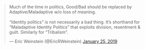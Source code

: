 <blockquote class="twitter-tweet"><p lang="en" dir="ltr">Much of the time in politics, Good/Bad should be replaced by Adaptive/Maladaptive w/o loss of meaning.<br><br>“Identity politics” is not necessarily a bad thing. It’s shorthand for “Maladaptive Identity Politics” that exploits division, resentment &amp; guilt. Similarly for “Tribalism”.</p>&mdash; Eric Weinstein (@EricRWeinstein) <a href="https://twitter.com/EricRWeinstein/status/1088644373615542272?ref_src=twsrc%5Etfw">January 25, 2019</a></blockquote> <script async src="https://platform.twitter.com/widgets.js" charset="utf-8"></script>